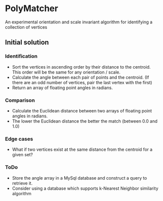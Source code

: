# PolyMatcher
An experimental orientation and scale invariant algorithm for identifying a collection of vertices

## Initial solution

### Identification
- Sort the vertices in ascending order by their distance to the centroid. This order will be the same for any orientation / scale.
- Calculate the angle between each pair of points and the centroid. (If there are an odd number of vertices, pair the last vertex with the first)
- Return an array of floating point angles in radians.

### Comparison
- Calculate the Euclidean distance between two arrays of floating point angles in radians.
- The lower the Euclidean distance the better the match (between 0.0 and 1.0)

### Edge cases
- What if two vertices exist at the same distance from the centroid for a given set?

### ToDo
- Store the angle array in a MySql database and construct a query to retrieve it.
- Consider using a database which supports k-Nearest Neighbor similarity algorithm